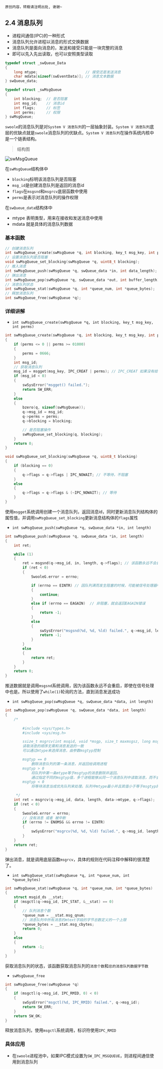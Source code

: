 ```
原创内容，转载请注明出处, 谢谢~
```

## 2.4 消息队列

* 进程间通信(IPC)的一种形式
* 消息队列允许进程以消息的形式交换数据
* 消息队列是面向消息的，发送和接受只能是一块完整的消息
* 即可以先入先出读取，也可以安照类型读取

~~~c
typedef struct _swQueue_Data
{
    long mtype;                      // 接受还是发送消息
    char mdata[sizeof(swEventData)]; // 消息文本数据
} swQueue_data;

typedef struct _swMsgQueue
{
    int blocking;  // 是否阻塞
    int msg_id;    // 消息id
    int flags;     // 标签
    int perms;     // 权限
} swMsgQueue;
~~~

`swoole`的消息队列是对`System V 消息队列`的一层抽象封装。`System V 消息队列`底层的优缺点就是`swoole`消息队列的优缺点。`System V 消息队列`在操作系统内核中是一个链表结构。

> 结构图

![swMsgQueue](../img/02/swMsgQueue.png "swMsgQueue")

在`swMsgQueue`结构体中
* `blocking`标明该消息队列是否阻塞
* `msg_id`是创建消息队列是返回的消息id
* `flags`在`msgsnd`和`msgrcv`底层函数中使用
* `perms`是表示对消息队列的操作权限

在`swQueue_data`结构体中
* mtype 表明类型，用来在接收和发送消息中使用
* mdata 就是具体的消息队列数据

### 基本函数

~~~c
// 创建消息队列
int swMsgQueue_create(swMsgQueue *q, int blocking, key_t msg_key, int perms);
// 设置消息队列是否阻塞
void swMsgQueue_set_blocking(swMsgQueue *q, uint8_t blocking);
// 推入消息
int swMsgQueue_push(swMsgQueue *q, swQueue_data *in, int data_length);
// 弹出消息
int swMsgQueue_pop(swMsgQueue *q, swQueue_data *out, int buffer_length);
// 消息队列状态
int swMsgQueue_stat(swMsgQueue *q, int *queue_num, int *queue_bytes);
// 释放消息队列
int swMsgQueue_free(swMsgQueue *q);
~~~

### 详细讲解

* `int swMsgQueue_create(swMsgQueue *q, int blocking, key_t msg_key, int perms)`

~~~c
int swMsgQueue_create(swMsgQueue *q, int blocking, key_t msg_key, int perms)
{
    if (perms <= 0 || perms >= 01000)
    {
        perms = 0666;
    }
    int msg_id;
    // 获取消息队列
    msg_id = msgget(msg_key, IPC_CREAT | perms); // IPC_CREAT 如果没有给定的消息队列，就创建
    if (msg_id < 0)
    {
        swSysError("msgget() failed.");
        return SW_ERR;
    }
    else
    {
        bzero(q, sizeof(swMsgQueue));
        q->msg_id = msg_id;
        q->perms = perms;
        q->blocking = blocking;

        // 是否阻塞操作
        swMsgQueue_set_blocking(q, blocking);
    }
    return 0;
}

void swMsgQueue_set_blocking(swMsgQueue *q, uint8_t blocking)
{
    if (blocking == 0)
    {
        q->flags = q->flags | IPC_NOWAIT; // 不等待，不阻塞
    }
    else
    {
        q->flags = q->flags & (~IPC_NOWAIT); // 等待
    }
}
~~~

使用`msgget`系统调用创建一个消息队列，返回消息id，同时更新消息队列结构体的属性值，并调用`swMsgQueue_set_blocking`更新消息结构体的`flags`属性

* `int swMsgQueue_push(swMsgQueue *q, swQueue_data *in, int length)`

~~~c
int swMsgQueue_push(swMsgQueue *q, swQueue_data *in, int length)
{
    int ret;

    while (1)
    {
        ret = msgsnd(q->msg_id, in, length, q->flags); // 该函数永远不会自动重启
        if (ret < 0)
        {
            SwooleG.error = errno;

            if (errno == EINTR) // 因队列满而发生阻塞的时候，可能被信号处理器中断
            {
                continue;
            }
            else if (errno == EAGAIN)  // 非阻塞，就会返回EAGAIN错误
            {
                return -1;
            }
            else
            {
                swSysError("msgsnd(%d, %d, %ld) failed.", q->msg_id, length, in->mtype);
                return -1;
            }
        }
        else
        {
            return ret;
        }
    }
    return 0;
}
~~~

推送数据就是调用`msgsnd`系统调用，因为该函数永远不会重启，即使在信号处理中也是。所以使用了`while(1)`轮询的方法，直到消息发送成功

* `int swMsgQueue_pop(swMsgQueue *q, swQueue_data *data, int length)`

~~~c
int swMsgQueue_pop(swMsgQueue *q, swQueue_data *data, int length)
{
    /*
    
        #include <sys/types.h>
        #include <sys/msg.h>

        ssize_t msgrcv(int msqid, void *msgp, size_t maxmsgsz, long msgtyp, int msgflg);
        读取消息的顺序无需和消息发送的一致
        可以通过mtype来选择消息，由参数msgtyp控制

        msgtyp == 0
            删除消息队列的第一条消息，并返回给调用进程
        msgtyp > 0
            将队列中第一条mtype等于msgtyp的消息删除并返回。
            通过指定不同的msgtyp值，多个进程能够从同一个消息队列中读取消息，而不会出现竞争读取同一条消息的情况
        msgtyp < 0
            将等待消息当成优先队列来处理。队列中mtype最小并且其值小于等于msgtyp的绝对值的第一条消息被删除并返回

     */
    int ret = msgrcv(q->msg_id, data, length, data->mtype, q->flags);
    if (ret < 0)
    {
        SwooleG.error = errno;
        // 没有消息 或者 被中断
        if (errno != ENOMSG && errno != EINTR)
        {
            swSysError("msgrcv(%d, %d, %ld) failed.", q->msg_id, length, data->mtype);
        }
    }
    return ret;
}
~~~

弹出消息，就是调用底层函数`msgrcv`，具体的规则在代码注释中解释的很清楚了。

* `int swMsgQueue_stat(swMsgQueue *q, int *queue_num, int *queue_bytes)`

~~~c
int swMsgQueue_stat(swMsgQueue *q, int *queue_num, int *queue_bytes)
{
    struct msqid_ds __stat;
    if (msgctl(q->msg_id, IPC_STAT, &__stat) == 0)
    {
        // 队列消息个数
        *queue_num = __stat.msg_qnum;
        // 消息队列中所有消息的mtext字段的字节总数定义的一个上限
        *queue_bytes = __stat.msg_cbytes;
        return 0;
    }
    else
    {
        return -1;
    }
}
~~~

获取消息队列的状态，该函数获取消息队列的`消息个数`和`总的消息队列数据字节数`

* `swMsgQueue_free`

~~~c
int swMsgQueue_free(swMsgQueue *q)
{
    if (msgctl(q->msg_id, IPC_RMID, 0) < 0)
    {
        swSysError("msgctl(%d, IPC_RMID) failed.", q->msg_id);
        return SW_ERR;
    }
    return SW_OK;
}
~~~

释放消息队列，使用`msgctl`系统调用，标识符使用`IPC_RMID`

### 具体应用

* 在`swoole`进程池中，如果IPC模式设置为`SW_IPC_MSGQUEUE`，则进程间通信使用到消息队列
